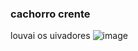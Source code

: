 ### cachorro crente
louvai os uivadores
![image](https://github.com/LettyOliveira/LettyOliveira/assets/147505986/b3ede830-b712-4d65-96ac-acc51d59c247)
